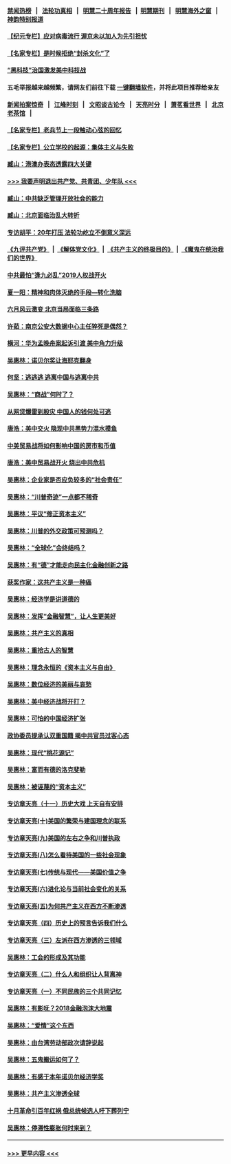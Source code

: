 #### [禁闻热榜](热点新闻.md?=0)  &nbsp;&nbsp;|&nbsp;&nbsp; [法轮功真相](https://github.com/gfw-breaker/truth/blob/master/README.md?=0) &nbsp;&nbsp;|&nbsp;&nbsp; [明慧二十周年报告](https://github.com/gfw-breaker/mh-reports/blob/master/README.md?=0) &nbsp;&nbsp;|&nbsp;&nbsp;[明慧期刊](https://github.com/gfw-breaker/mh-qikan) &nbsp;&nbsp;|&nbsp;&nbsp; [明慧海外之窗](https://github.com/gfw-breaker/mh-news/blob/master/README.md?=0) &nbsp;&nbsp;|&nbsp;&nbsp; [神韵特别报道](https://github.com/gfw-breaker/mh-news/blob/master/shenyun.md?=0)
#### [【纪元专栏】应对病毒流行 渥京未以加人为先引担忧](../pages/nsc423/n11875714.md?t=03141031) 
#### [【名家专栏】是时候拒绝“封杀文化”了](../pages/nsc423/n11814093.md?t=03141031) 
#### [“黑科技”治国激发美中科技战](../pages/nsc423/n11638056.md?t=03141031) 
#### 五毛举报越来越频繁，请网友们前往下载 [一键翻墙软件](https://github.com/gfw-breaker/ssr-accounts)，并将此项目推荐给亲友
#### [新闻拍案惊奇](https://github.com/gfw-breaker/banned-news/blob/master/pages/link4.md) &nbsp;&nbsp;|&nbsp;&nbsp; [江峰时刻](https://github.com/gfw-breaker/banned-news/blob/master/pages/link4.md) &nbsp;&nbsp;|&nbsp;&nbsp; [文昭谈古论今](https://github.com/gfw-breaker/banned-news/blob/master/pages/link4.md) &nbsp;&nbsp;|&nbsp;&nbsp; [天亮时分](https://github.com/gfw-breaker/banned-news/blob/master/pages/link4.md) &nbsp;&nbsp;|&nbsp;&nbsp; [萧茗看世界](https://github.com/gfw-breaker/banned-news/blob/master/pages/link4.md) &nbsp;&nbsp;|&nbsp;&nbsp; [北京老茶馆](https://github.com/gfw-breaker/banned-news/blob/master/pages/link4.md) &nbsp;&nbsp;|&nbsp;&nbsp; 
#### [【名家专栏】老兵节上一段触动心弦的回忆](../pages/nsc423/n11646016.md?t=03141031) 
#### [【名家专栏】公立学校的起源：集体主义与失败](../pages/nsc423/n11601833.md?t=03141031) 
#### [臧山：港澳办表态透露四大关键](../pages/nsc423/n11421628.md?t=03141031) 
#### [>>> 我要声明退出共产党、共青团、少年队 <<<](https://github.com/begood0513/goodnews/blob/master/quit/letter.md) 
#### [臧山：中共缺乏管理开放社会的能力](../pages/nsc423/n11407457.md?t=03141031) 
#### [臧山：北京面临治乱大转折](../pages/nsc423/n11406895.md?t=03141031) 
#### [专访胡平：20年打压 法轮功屹立不倒意义深远](../pages/nsc423/n11398800.md?t=03141031) 
#### [《九评共产党》](https://github.com/begood0513/9ping.md/blob/master/README.md) &nbsp;|&nbsp; [《解体党文化》](../../../../jtdwh.md/blob/master/README.md)  &nbsp;|&nbsp; [《共产主义的终极目的》](../../../../gczydzjmd.md/blob/master/README.md) &nbsp;|&nbsp; [《魔鬼在统治我们的世界》](../../../../mgztzwmdsj.md/blob/master/README.md) 
#### [中共最怕“逢九必乱”2019人权战开火](../pages/nsc423/n11385248.md?t=03141031) 
#### [夏一阳：精神和肉体灭绝的手段—转化洗脑](../pages/nsc423/n11368250.md?t=03141031) 
#### [六月风云激变 北京当局面临三条路](../pages/nsc423/n11313668.md?t=03141031) 
#### [许茹：南京公安大数据中心主任猝死是偶然？](../pages/nsc423/n11064744.md?t=03141031) 
#### [横河：华为孟晚舟案起诉引渡 美中角力升级](../pages/nsc423/n11027230.md?t=03141031) 
#### [吴惠林：诺贝尔奖让海耶克翻身](../pages/nsc423/n10890049.md?t=03141031) 
#### [何坚：逃逃逃 逃离中国与逃离中共](../pages/nsc423/n10592891.md?t=03141031) 
#### [吴惠林：“商战”何时了？](../pages/nsc423/n10573558.md?t=03141031) 
#### [从网贷爆雷到股灾 中国人的钱何处可逃](../pages/nsc423/n10572800.md?t=03141031) 
#### [唐浩：美中交火 隐现中共黑势力混水摸鱼](../pages/nsc423/n10544040.md?t=03141031) 
#### [中美贸易战将如何影响中国的房市和币值](../pages/nsc423/n10543697.md?t=03141031) 
#### [唐浩：美中贸易战开火 烧出中共危机](../pages/nsc423/n10540126.md?t=03141031) 
#### [吴惠林：企业家是否应负较多的“社会责任”](../pages/nsc423/n10535022.md?t=03141031) 
#### [吴惠林：“川普奇迹”一点都不稀奇](../pages/nsc423/n10512808.md?t=03141031) 
#### [吴惠林：平议“修正资本主义”](../pages/nsc423/n10495724.md?t=03141031) 
#### [吴惠林：川普的外交政策可预测吗？](../pages/nsc423/n10462387.md?t=03141031) 
#### [吴惠林：“全球化”会终结吗？](../pages/nsc423/n10452838.md?t=03141031) 
#### [吴惠林：有“德”才能走向民主化金融创新之路](../pages/nsc423/n10432292.md?t=03141031) 
#### [获奖作家：这共产主义是一种癌](../pages/nsc423/n10431541.md?t=03141031) 
#### [吴惠林：经济学是讲道德的](../pages/nsc423/n10398014.md?t=03141031) 
#### [吴惠林：发挥“金融智慧”，让人生更美好](../pages/nsc423/n10375019.md?t=03141031) 
#### [吴惠林：共产主义的真相](../pages/nsc423/n10351394.md?t=03141031) 
#### [吴惠林：重拾古人的智慧](../pages/nsc423/n10337691.md?t=03141031) 
#### [吴惠林：理念永恒的《资本主义与自由》](../pages/nsc423/n10316274.md?t=03141031) 
#### [吴惠林：数位经济的美丽与哀愁](../pages/nsc423/n10292946.md?t=03141031) 
#### [吴惠林：美中经济战将开打？](../pages/nsc423/n10258825.md?t=03141031) 
#### [吴惠林：可怕的中国经济扩张](../pages/nsc423/n10219147.md?t=03141031) 
#### [政协委员提承认双重国籍 揭中共官员过客心态](../pages/nsc423/n10208809.md?t=03141031) 
#### [吴惠林：现代“桃花源记”](../pages/nsc423/n10185234.md?t=03141031) 
#### [吴惠林：富而有德的洛克斐勒](../pages/nsc423/n10142264.md?t=03141031) 
#### [吴惠林：被诬蔑的“资本主义”](../pages/nsc423/n10124816.md?t=03141031) 
#### [专访章天亮（十一）历史大戏 上天自有安排](../pages/nsc423/n10094905.md?t=03141031) 
#### [专访章天亮(十)美国的繁荣与建国理念的联系](../pages/nsc423/n10094899.md?t=03141031) 
#### [专访章天亮(九)美国的左右之争和川普执政](../pages/nsc423/n10094889.md?t=03141031) 
#### [专访章天亮(八)怎么看待美国的一些社会现象](../pages/nsc423/n10094857.md?t=03141031) 
#### [专访章天亮(七)传统与现代——美国价值之争](../pages/nsc423/n10093140.md?t=03141031) 
#### [专访章天亮(六)进化论与当前社会变化的关系](../pages/nsc423/n10092036.md?t=03141031) 
#### [专访章天亮(五)为何共产主义在西方不断渗透](../pages/nsc423/n10083620.md?t=03141031) 
#### [专访章天亮（四）历史上的预言告诉我们什么](../pages/nsc423/n10083606.md?t=03141031) 
#### [专访章天亮（三）左派在西方渗透的三领域](../pages/nsc423/n10081115.md?t=03141031) 
#### [吴惠林：工会的形成及其功能](../pages/nsc423/n10080633.md?t=03141031) 
#### [专访章天亮（二）什么人和组织让人背离神](../pages/nsc423/n10076637.md?t=03141031) 
#### [专访章天亮（一）不同民族的三个共同记忆](../pages/nsc423/n10074188.md?t=03141031) 
#### [吴惠林：有影呒？2018金融泡沫大地震](../pages/nsc423/n10040534.md?t=03141031) 
#### [吴惠林：“爱情”这个东西](../pages/nsc423/n10019423.md?t=03141031) 
#### [吴惠林：由台湾劳动部政次请辞说起](../pages/nsc423/n9979679.md?t=03141031) 
#### [吴惠林：五鬼搬运如何了？](../pages/nsc423/n9925338.md?t=03141031) 
#### [吴惠林：有感于本年诺贝尔经济学奖](../pages/nsc423/n9871883.md?t=03141031) 
#### [吴惠林：共产主义渗透全球](../pages/nsc423/n9812748.md?t=03141031) 
#### [十月革命引百年红祸 俄总统候选人吁下葬列宁](../pages/nsc423/n9810182.md?t=03141031) 
#### [吴惠林：停滞性膨胀何时来到？](../pages/nsc423/n9764136.md?t=03141031) 

----
#### [ >>> 更早内容 <<< ](../indexes/nsc423-earlier.md)
